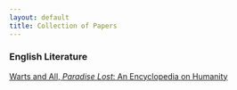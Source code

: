 ```yaml
---
layout: default
title: Collection of Papers
---
```


### English Literature

[Warts and All, *Paradise Lost*: An Encyclopedia on Humanity](/assets/warts-and-all.pdf)